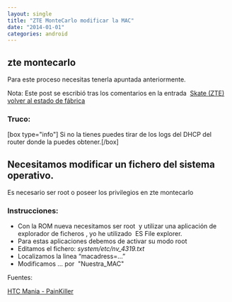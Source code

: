 ```yaml
---
layout: single
title: "ZTE MonteCarlo modificar la MAC"
date: "2014-01-01"
categories: android
---
```


## zte montecarlo

Para este proceso necesitas tenerla apuntada anteriormente.

Nota: Este post se escribió tras los comentarios en la entrada  [Skate (ZTE) volver al estado de fábrica](https://luispuente.net/skate-zte-volver-al-estado-de-fabrica/ "Skate (ZTE) volver al estado de fábrica")

### Truco:

\[box type="info"\] Si no la tienes puedes tirar de los logs del DHCP del router donde la puedes obtener.\[/box\]

## Necesitamos modificar un fichero del sistema operativo.

Es necesario ser root o poseer los privilegios en zte montecarlo

### Instrucciones:

- Con la ROM nueva necesitamos ser root  y utilizar una aplicación de explorador de ficheros , yo he utilizado  ES File explorer.
- Para estas aplicaciones debemos de activar su modo root
- Editamos el fichero: _system/etc/nv\_4319.txt_
- Localizamos la linea “macadress=…”
- Modificamos … por  "Nuestra\_MAC"

Fuentes:

[HTC Mania - PainKiller](https://www.htcmania.com/showthread.php?p=3148587#post3148587 "HTCMania Painkiller")
